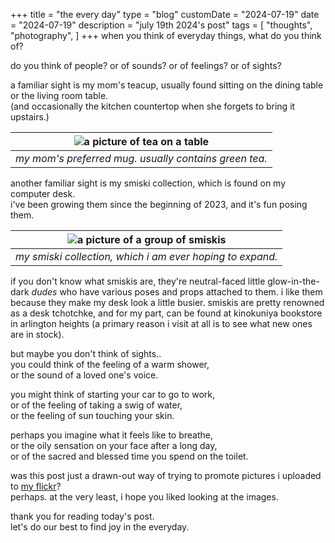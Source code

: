 +++
title = "the every day"
type = "blog"
customDate = "2024-07-19"
date = "2024-07-19"
description = "july 19th 2024's post"
tags = [
    "thoughts",
    "photography",
]
+++
when you think of everyday things, what do you think of?

do you think of people? or of sounds? or of feelings? or of sights?

a familiar sight is my mom's teacup, usually found sitting on the dining table or the living room table.\
(and occasionally the kitchen countertop when she forgets to bring it upstairs.)

| ![a picture of tea on a table](https://live.staticflickr.com/65535/53863996183_d8697373fa_b.jpg) | 
|:--:| 
| *my mom's preferred mug. usually contains green tea.* |

another familiar sight is my smiski collection, which is found on my computer desk.\
i've been growing them since the beginning of 2023, and it's fun posing them.

| ![a picture of a group of smiskis](https://live.staticflickr.com/65535/53863749616_ba96d3c553_b.jpg) | 
|:--:| 
| *my smiski collection, which i am ever hoping to expand.* |

if you don't know what smiskis are, they're neutral-faced little glow-in-the-dark *dudes* who have various poses and props attached to them. i like them because they make my desk look a little busier. smiskis are pretty renowned as a desk tchotchke, and for my part, can be found at kinokuniya bookstore in arlington heights (a primary reason i visit at all is to see what new ones are in stock).

but maybe you don't think of sights..\
you could think of the feeling of a warm shower,\
or the sound of a loved one's voice.

you might think of starting your car to go to work,\
or of the feeling of taking a swig of water,\
or the feeling of sun touching your skin.

perhaps you imagine what it feels like to breathe,\
or the oily sensation on your face after a long day,\
or of the sacred and blessed time you spend on the toilet.

was this post just a drawn-out way of trying to promote pictures i uploaded to [my flickr](https://www.flickr.com/photos/201072478@N07/)?\
perhaps. at the very least, i hope you liked looking at the images.

thank you for reading today's post.\
let's do our best to find joy in the everyday.